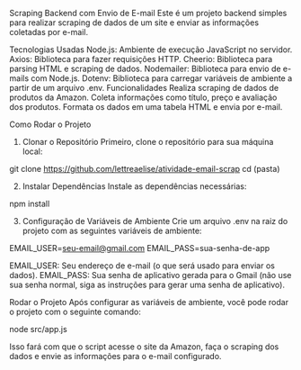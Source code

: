 Scraping Backend com Envio de E-mail
Este é um projeto backend simples para realizar scraping de dados de um site e enviar as informações coletadas por e-mail.

Tecnologias Usadas
Node.js: Ambiente de execução JavaScript no servidor.
Axios: Biblioteca para fazer requisições HTTP.
Cheerio: Biblioteca para parsing HTML e scraping de dados.
Nodemailer: Biblioteca para envio de e-mails com Node.js.
Dotenv: Biblioteca para carregar variáveis de ambiente a partir de um arquivo .env.
Funcionalidades
Realiza scraping de dados de produtos da Amazon.
Coleta informações como título, preço e avaliação dos produtos.
Formata os dados em uma tabela HTML e envia por e-mail.

Como Rodar o Projeto
1. Clonar o Repositório
Primeiro, clone o repositório para sua máquina local:

git clone https://github.com/lettreaelise/atividade-email-scrap
cd (pasta)

2. Instalar Dependências
Instale as dependências necessárias:

npm install

3. Configuração de Variáveis de Ambiente
Crie um arquivo .env na raiz do projeto com as seguintes variáveis de ambiente:

EMAIL_USER=seu-email@gmail.com
EMAIL_PASS=sua-senha-de-app

EMAIL_USER: Seu endereço de e-mail (o que será usado para enviar os dados).
EMAIL_PASS: Sua senha de aplicativo gerada para o Gmail (não use sua senha normal, siga as instruções para gerar uma senha de aplicativo).

Rodar o Projeto
Após configurar as variáveis de ambiente, você pode rodar o projeto com o seguinte comando:

node src/app.js

Isso fará com que o script acesse o site da Amazon, faça o scraping dos dados e envie as informações para o e-mail configurado.
